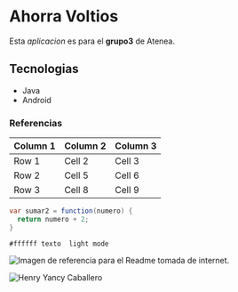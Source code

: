 # Ahorra Voltios
Esta *aplicacion* es para el **grupo3** de Atenea.
## Tecnologias
 * Java
 * Android
### Referencias
 

| Column 1 | Column 2 | Column 3 |
|----------|----------|----------|
| Row 1    | Cell 2   | Cell 3   |
| Row 2    | Cell 5   | Cell 6   |
| Row 3    | Cell 8   | Cell 9   |


```java
var sumar2 = function(numero) {
  return numero + 2;
}
```

 `#ffffff texto  light mode`

![Imagen de referencia para el Readme tomada de internet.](https://myoctocat.com/assets/images/base-octocat.svg)


![***Henry Yancy Caballero***](https://media.tenor.com/ZN3IwcYqRZsAAAAd/bleach.gif)
